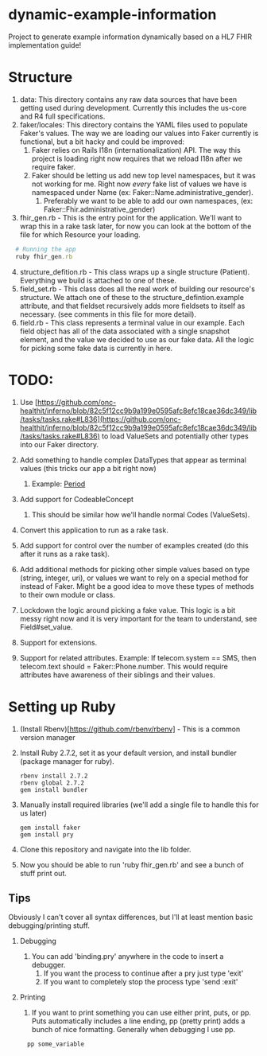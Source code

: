 # dynamic-example-information
Project to generate example information dynamically based on a HL7 FHIR implementation guide!


# Structure

1. data: This directory contains any raw data sources that have been getting used during development. Currently this includes the us-core and R4 full specifications.
2. faker/locales: This directory contains the YAML files used to populate Faker's values. The way we are loading our values into Faker currently is functional, but a bit hacky and could be improved:
    1. Faker relies on Rails I18n (internationalization) API. The way this project is loading right now requires that we reload I18n after we require faker.
    2. Faker should be letting us add new top level namespaces, but it was not working for me. Right now *every* fake list of values we have is namespaced under Name (ex: Faker::Name.administrative_gender).
        1. Preferably we want to be able to add our own namespaces, (ex: Faker::Fhir.administrative_gender)
3. fhir_gen.rb - This is the entry point for the application. We'll want to wrap this in a rake task later, for now you can look at the bottom of the file for which Resource your loading.
```ruby
  # Running the app
  ruby fhir_gen.rb
```
4. structure_defition.rb - This class wraps up a single structure (Patient). Everything we build is attached to one of these.
5. field_set.rb - This class does all the real work of building our resource's structure. We attach one of these to the structure_defintion.example attribute, and that fieldset recursively adds more fieldsets to itself as necessary. (see comments in this file for more detail).
6. field.rb - This class represents a terminal value in our example. Each field object has all of the data associated with a single snapshot element, and the value we decided to use as our fake data. All the logic for picking some fake data is currently in here.

# TODO:
1. Use [https://github.com/onc-healthit/inferno/blob/82c5f12cc9b9a199e0595afc8efc18cae36dc349/lib/tasks/tasks.rake#L836](https://github.com/onc-healthit/inferno/blob/82c5f12cc9b9a199e0595afc8efc18cae36dc349/lib/tasks/tasks.rake#L836) to load ValueSets and potentially other types into our Faker directory.

2. Add something to handle complex DataTypes that appear as terminal values (this tricks our app a bit right now)
    1. Example: [Period](http://hl7.org/fhir/us/core/StructureDefinition-us-core-patient-definitions.html#Patient.telecom.period)

3. Add support for CodeableConcept
    1. This should be similar how we'll handle normal Codes (ValueSets).

4. Convert this application to run as a rake task.

5. Add support for control over the number of examples created (do this after it runs as a rake task).

6. Add additional methods for picking other simple values based on type (string, integer, uri), or values we want to rely on a special method for instead of Faker. Might be a good idea to move these types of methods to their own module or class.

7. Lockdown the logic around picking a fake value. This logic is a bit messy right now and it is very important for the team to understand, see Field#set_value.

8. Support for extensions.

9. Support for related attributes. Example: If telecom.system == SMS, then telecom.text should = Faker::Phone.number. This would require attributes have awareness of their siblings and their values.

# Setting up Ruby
1. (Install Rbenv)[https://github.com/rbenv/rbenv] - This is a common version manager
2. Install Ruby 2.7.2, set it as your default version, and install bundler (package manager for ruby).
    ```
    rbenv install 2.7.2
    rbenv global 2.7.2
    gem install bundler
    ```
3. Manually install required libraries (we'll add a single file to handle this for us later)
    ```
    gem install faker
    gem install pry
    ```

4. Clone this repository and navigate into the lib folder.
5. Now you should be able to run 'ruby fhir_gen.rb' and see a bunch of stuff print out.

## Tips

Obviously I can't cover all syntax differences, but I'll at least mention basic debugging/printing stuff.

1. Debugging
    1. You can add 'binding.pry' anywhere in the code to insert a debugger.
        1. If you want the process to continue after a pry just type 'exit'
        2. If you want to completely stop the process type 'send :exit'

2. Printing
    1. If you want to print something you can use either print, puts, or pp. Puts automatically includes a line ending, pp (pretty print) adds a bunch of nice formatting. Generally when debugging I use pp.
    ```ruby
      pp some_variable
    ```